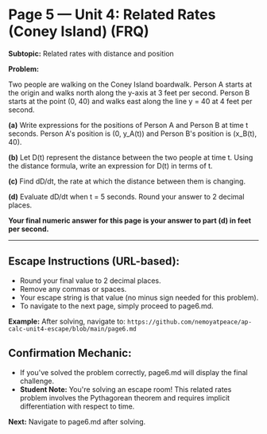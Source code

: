 # Page 5 — Unit 4: Related Rates (Coney Island) (FRQ)

**Subtopic:** Related rates with distance and position

**Problem:**

Two people are walking on the Coney Island boardwalk. Person A starts at the origin and walks north along the y-axis at 3 feet per second. Person B starts at the point (0, 40) and walks east along the line y = 40 at 4 feet per second.

**(a)** Write expressions for the positions of Person A and Person B at time t seconds. Person A's position is (0, y_A(t)) and Person B's position is (x_B(t), 40).

**(b)** Let D(t) represent the distance between the two people at time t. Using the distance formula, write an expression for D(t) in terms of t.

**(c)** Find dD/dt, the rate at which the distance between them is changing.

**(d)** Evaluate dD/dt when t = 5 seconds. Round your answer to 2 decimal places.

**Your final numeric answer for this page is your answer to part (d) in feet per second.**

---

## Escape Instructions (URL-based):

- Round your final value to 2 decimal places.
- Remove any commas or spaces.
- Your escape string is that value (no minus sign needed for this problem).
- To navigate to the next page, simply proceed to page6.md.

**Example:** After solving, navigate to:
`https://github.com/nemoyatpeace/ap-calc-unit4-escape/blob/main/page6.md`

## Confirmation Mechanic:

- If you've solved the problem correctly, page6.md will display the final challenge.
- **Student Note:** You're solving an escape room! This related rates problem involves the Pythagorean theorem and requires implicit differentiation with respect to time.

**Next:** Navigate to page6.md after solving.
